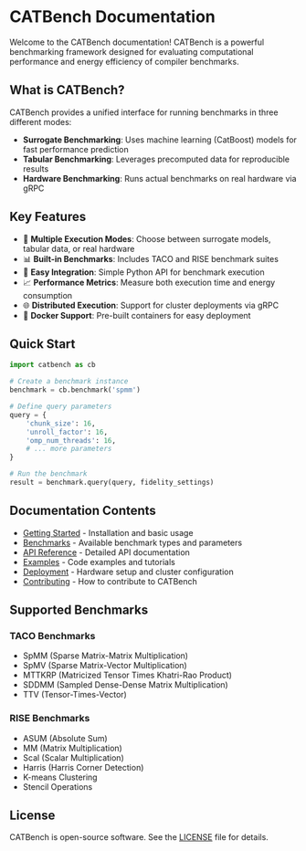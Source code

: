 # CATBench Documentation

Welcome to the CATBench documentation! CATBench is a powerful benchmarking framework designed for evaluating computational performance and energy efficiency of compiler benchmarks.

## What is CATBench?

CATBench provides a unified interface for running benchmarks in three different modes:

- **Surrogate Benchmarking**: Uses machine learning (CatBoost) models for fast performance prediction
- **Tabular Benchmarking**: Leverages precomputed data for reproducible results
- **Hardware Benchmarking**: Runs actual benchmarks on real hardware via gRPC

## Key Features

- 🚀 **Multiple Execution Modes**: Choose between surrogate models, tabular data, or real hardware
- 📊 **Built-in Benchmarks**: Includes TACO and RISE benchmark suites
- 🔧 **Easy Integration**: Simple Python API for benchmark execution
- 📈 **Performance Metrics**: Measure both execution time and energy consumption
- 🌐 **Distributed Execution**: Support for cluster deployments via gRPC
- 🐳 **Docker Support**: Pre-built containers for easy deployment

## Quick Start

```python
import catbench as cb

# Create a benchmark instance
benchmark = cb.benchmark('spmm')

# Define query parameters
query = {
    'chunk_size': 16, 
    'unroll_factor': 16,
    'omp_num_threads': 16,
    # ... more parameters
}

# Run the benchmark
result = benchmark.query(query, fidelity_settings)
```

## Documentation Contents

- [Getting Started](getting-started.md) - Installation and basic usage
- [Benchmarks](benchmarks.md) - Available benchmark types and parameters
- [API Reference](api-reference.md) - Detailed API documentation
- [Examples](examples.md) - Code examples and tutorials
- [Deployment](deployment.md) - Hardware setup and cluster configuration
- [Contributing](contributing.md) - How to contribute to CATBench

## Supported Benchmarks

### TACO Benchmarks
- SpMM (Sparse Matrix-Matrix Multiplication)
- SpMV (Sparse Matrix-Vector Multiplication)
- MTTKRP (Matricized Tensor Times Khatri-Rao Product)
- SDDMM (Sampled Dense-Dense Matrix Multiplication)
- TTV (Tensor-Times-Vector)

### RISE Benchmarks
- ASUM (Absolute Sum)
- MM (Matrix Multiplication)
- Scal (Scalar Multiplication)
- Harris (Harris Corner Detection)
- K-means Clustering
- Stencil Operations

## License

CATBench is open-source software. See the [LICENSE](https://github.com/odgaard/catbench/blob/main/LICENSE) file for details.